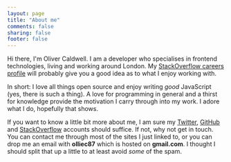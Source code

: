 ```yaml
---
layout: page
title: "About me"
comments: false
sharing: false
footer: false
---
```


Hi there, I'm Oliver Caldwell. I am a developer who specialises in frontend technologies, living and working around London. My [StackOverflow careers profile](http://careers.stackoverflow.com/olivercaldwell) will probably give you a good idea as to what I enjoy working with.

In short: I love all things open source and enjoy writing *good* JavaScript (yes, there is such a thing). A love for programming in general and a thirst for knowledge provide the motivation I carry through into my work. I adore what I do, hopefully that shows.

If you want to know a little bit more about me, I am sure my [Twitter](https://twitter.com/OliverCaldwell), [GitHub](https://github.com/Wolfy87) and [StackOverflow](http://stackoverflow.com/users/455137/olical) accounts should suffice. If not, why not get in touch. You can contact me through most of the sites I just linked to, or you can drop me an email with **olliec87** which is hosted on **gmail.com**. I thought I should split that up a little to at least avoid *some* of the spam.

